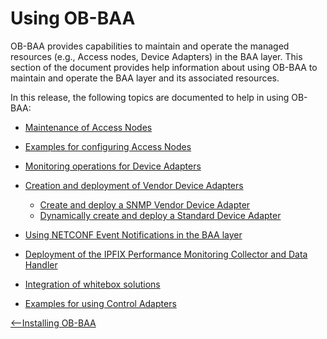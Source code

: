 
<a id="using" />

Using OB-BAA
=================

OB-BAA provides capabilities to maintain and operate the managed
resources (e.g., Access nodes, Device Adapters) in the BAA layer. This
section of the document provides help information about using OB-BAA to
maintain and operate the BAA layer and its associated resources. 

In this release, the following topics are documented to help in using
OB-BAA:

-   [Maintenance of Access Nodes](man/index.md#man)
    
-   [Examples for configuring Access Nodes](can/index.md#can)

-   [Monitoring operations for Device Adapters](mda/index.md#mda)

-   [Creation and deployment of Vendor Device Adapters](dvda/index.md#dvda)
	-   [Create and deploy a SNMP Vendor Device Adapter](snmpvda/index.md#snmpvda)
	-   [Dynamically create and deploy a Standard Device Adapter](sda/index.md#sda)

-   [Using NETCONF Event Notifications in the BAA layer](notif/index.md#notif)

-   [Deployment of the IPFIX Performance Monitoring Collector and Data Handler](ipfixpm/index.md#ipfixpmc)

-   [Integration of whitebox solutions](wbs/index.md#wbs)

-   [Examples for using Control Adapters](control_relay/index.md#using_control_adapter)

[<--Installing OB-BAA](../installing/index.md#installing)
